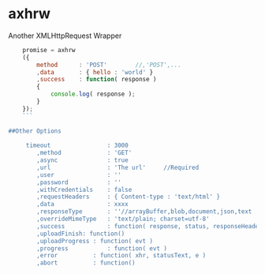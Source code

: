 # axhrw
Another XMLHttpRequest Wrapper

```js
	promise = axhrw
	({
		method		: 'POST'		//,'POST',...
    	,data		: { hello : 'world' }
    	,success	: function( response )
    	{
    		console.log( response );
    	}
	});
	```
	
##Other Options
	
	 timeout				: 3000 	
		,method				: 'GET'		
		,async				: true			
		,url				: 'The url'		//Required
		,user				: ''
		,password			: ''
		,withCredentials	: false
		,requestHeaders		: { Content-type : 'text/html' }
		,data				: xxxx
		,responseType		: ''//arrayBuffer,blob,document,json,text
		,overrideMimeType	: 'text/plain; charset=utf-8'
		,success			: function( response, status, responseHeaders )
		,uploadFinish: function()
		,uploadProgress	: function( evt )
		,progress			: function( evt )
		,error			: function( xhr, statusText, e )
		,abort			: function()
	
